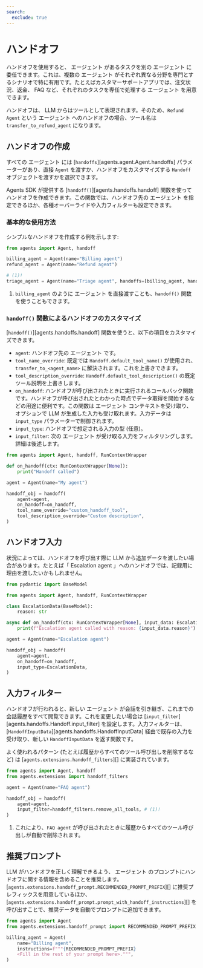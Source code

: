 ```yaml
---
search:
  exclude: true
---
```

# ハンドオフ

ハンドオフを使用すると、 エージェント があるタスクを別の エージェント に委任できます。これは、複数の エージェント がそれぞれ異なる分野を専門とするシナリオで特に有用です。たとえばカスタマーサポートアプリでは、注文状況、返金、 FAQ など、それぞれのタスクを専任で処理する エージェント を用意できます。

ハンドオフは、 LLM からはツールとして表現されます。そのため、`Refund Agent` という エージェント へのハンドオフの場合、ツール名は `transfer_to_refund_agent` になります。

## ハンドオフの作成

すべての エージェント には [`handoffs`][agents.agent.Agent.handoffs] パラメーターがあり、直接 `Agent` を渡すか、ハンドオフをカスタマイズする `Handoff` オブジェクトを渡すかを選択できます。

Agents SDK が提供する [`handoff()`][agents.handoffs.handoff] 関数を使ってハンドオフを作成できます。この関数では、ハンドオフ先の エージェント を指定できるほか、各種オーバーライドや入力フィルターも設定できます。

### 基本的な使用方法

シンプルなハンドオフを作成する例を示します:

```python
from agents import Agent, handoff

billing_agent = Agent(name="Billing agent")
refund_agent = Agent(name="Refund agent")

# (1)!
triage_agent = Agent(name="Triage agent", handoffs=[billing_agent, handoff(refund_agent)])
```

1. `billing_agent` のように エージェント を直接渡すことも、`handoff()` 関数を使うこともできます。

### `handoff()` 関数によるハンドオフのカスタマイズ

[`handoff()`][agents.handoffs.handoff] 関数を使うと、以下の項目をカスタマイズできます。

- `agent`: ハンドオフ先の エージェント です。  
- `tool_name_override`: 既定では `Handoff.default_tool_name()` が使用され、`transfer_to_<agent_name>` に解決されます。これを上書きできます。  
- `tool_description_override`: `Handoff.default_tool_description()` の既定ツール説明を上書きします。  
- `on_handoff`: ハンドオフが呼び出されたときに実行されるコールバック関数です。ハンドオフが呼び出されたとわかった時点でデータ取得を開始するなどの用途に便利です。この関数は エージェント コンテキストを受け取り、オプションで LLM が生成した入力も受け取れます。入力データは `input_type` パラメーターで制御されます。  
- `input_type`: ハンドオフで想定される入力の型 (任意)。  
- `input_filter`: 次の エージェント が受け取る入力をフィルタリングします。詳細は後述します。  

```python
from agents import Agent, handoff, RunContextWrapper

def on_handoff(ctx: RunContextWrapper[None]):
    print("Handoff called")

agent = Agent(name="My agent")

handoff_obj = handoff(
    agent=agent,
    on_handoff=on_handoff,
    tool_name_override="custom_handoff_tool",
    tool_description_override="Custom description",
)
```

## ハンドオフ入力

状況によっては、ハンドオフを呼び出す際に LLM から追加データを渡したい場合があります。たとえば「 Escalation agent 」へのハンドオフでは、記録用に理由を渡したいかもしれません。

```python
from pydantic import BaseModel

from agents import Agent, handoff, RunContextWrapper

class EscalationData(BaseModel):
    reason: str

async def on_handoff(ctx: RunContextWrapper[None], input_data: EscalationData):
    print(f"Escalation agent called with reason: {input_data.reason}")

agent = Agent(name="Escalation agent")

handoff_obj = handoff(
    agent=agent,
    on_handoff=on_handoff,
    input_type=EscalationData,
)
```

## 入力フィルター

ハンドオフが行われると、新しい エージェント が会話を引き継ぎ、これまでの会話履歴をすべて閲覧できます。これを変更したい場合は [`input_filter`][agents.handoffs.Handoff.input_filter] を設定します。入力フィルターは、[`HandoffInputData`][agents.handoffs.HandoffInputData] 経由で既存の入力を受け取り、新しい `HandoffInputData` を返す関数です。

よく使われるパターン (たとえば履歴からすべてのツール呼び出しを削除するなど) は [`agents.extensions.handoff_filters`][] に実装されています。

```python
from agents import Agent, handoff
from agents.extensions import handoff_filters

agent = Agent(name="FAQ agent")

handoff_obj = handoff(
    agent=agent,
    input_filter=handoff_filters.remove_all_tools, # (1)!
)
```

1. これにより、`FAQ agent` が呼び出されたときに履歴からすべてのツール呼び出しが自動で削除されます。

## 推奨プロンプト

LLM がハンドオフを正しく理解できるよう、 エージェント のプロンプトにハンドオフに関する情報を含めることを推奨します。[`agents.extensions.handoff_prompt.RECOMMENDED_PROMPT_PREFIX`][] に推奨プレフィックスを用意しているほか、[`agents.extensions.handoff_prompt.prompt_with_handoff_instructions`][] を呼び出すことで、推奨データを自動でプロンプトに追加できます。

```python
from agents import Agent
from agents.extensions.handoff_prompt import RECOMMENDED_PROMPT_PREFIX

billing_agent = Agent(
    name="Billing agent",
    instructions=f"""{RECOMMENDED_PROMPT_PREFIX}
    <Fill in the rest of your prompt here>.""",
)
```
